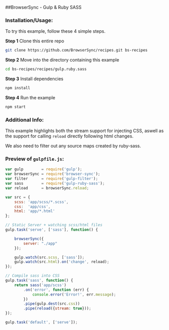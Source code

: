 ##BrowserSync - Gulp &amp; Ruby SASS

### Installation/Usage:

To try this example, follow these 4 simple steps. 

**Step 1** Clone this entire repo
```bash
git clone https://github.com/BrowserSync/recipes.git bs-recipes
```

**Step 2** Move into the directory containing this example
```bash
cd bs-recipes/recipes/gulp.ruby.sass
```

**Step 3** Install dependencies
```bash
npm install
```

**Step 4** Run the example
```bash
npm start
```

### Additional Info:



This example highlights both the stream support for injecting CSS, aswell
as the support for calling `reload` directly following html changes. 

We also need to filter out any source maps created by ruby-sass.

### Preview of `gulpfile.js`:
```js
var gulp        = require('gulp');
var browserSync = require('browser-sync');
var filter      = require('gulp-filter');
var sass        = require('gulp-ruby-sass');
var reload      = browserSync.reload;

var src = {
    scss: 'app/scss/*.scss',
    css:  'app/css',
    html: 'app/*.html'
};

// Static Server + watching scss/html files
gulp.task('serve', ['sass'], function() {

    browserSync({
        server: "./app"
    });

    gulp.watch(src.scss, ['sass']);
    gulp.watch(src.html).on('change', reload);
});

// Compile sass into CSS
gulp.task('sass', function() {
    return sass('app/scss')
        .on('error', function (err) {
            console.error('Error!', err.message);
        })
        .pipe(gulp.dest(src.css))
        .pipe(reload({stream: true}));
});

gulp.task('default', ['serve']);
```

